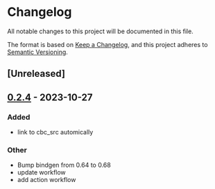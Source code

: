 # Changelog
All notable changes to this project will be documented in this file.

The format is based on [Keep a Changelog](https://keepachangelog.com/en/1.0.0/),
and this project adheres to [Semantic Versioning](https://semver.org/spec/v2.0.0.html).

## [Unreleased]

## [0.2.4](https://github.com/Maroon502/coincbc-sys/compare/v0.2.3...v0.2.4) - 2023-10-27

### Added
- link to cbc_src automically

### Other
- Bump bindgen from 0.64 to 0.68
- update workflow
- add action workflow
